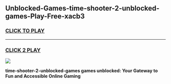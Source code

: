 
## Unblocked-Games-time-shooter-2-unblocked-games-Play-Free-xacb3
<h3>
<a href="https://premium76.site?title=time-shooter-2-unblocked-games&ref=21A">CLICK TO PLAY</a></h3>
<hr>

<h3>
<a href="https://premium76.site?title=time-shooter-2-unblocked-games&ref=21A">CLICK 2 PLAY</a>
  
</h3>

<a href="https://premium76.site?title=time-shooter-2-unblocked-games&ref=21A"><img src="https://clearcache.store/games.png"></a>


**time-shooter-2-unblocked-games games unblocked: Your Gateway to Fun and Accessible Online Gaming**

